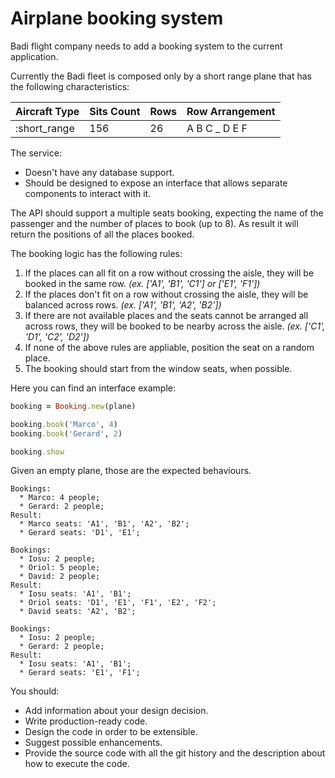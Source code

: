 # Airplane booking system

Badi flight company needs to add a booking system to the current application.

Currently the Badi fleet is composed only by a short range plane that has the following characteristics:

| Aircraft Type | Sits Count  | Rows        | Row Arrangement          |
|---------------|-------------|-------------|--------------------------|
| :short_range  | 156         | 26          | A B C _ D E F            |


The service:

- Doesn't have any database support.
- Should be designed to expose an interface that allows separate components to interact with it.

The API should support a multiple seats booking, expecting the name of the passenger and the number of places to book (up to 8). As result it will return the positions of all the places booked.

The booking logic has the following rules:

1) If the places can all fit on a row without crossing the aisle, they will be booked in the same row. _(ex. ['A1', 'B1', 'C1'] or ['E1', 'F1'])_
2) If the places don't fit on a row without crossing the aisle, they will be balanced across rows. _(ex. ['A1', 'B1', 'A2', 'B2'])_
3) If there are not available places and the seats cannot be arranged all across rows, they will be booked to be nearby across the aisle. _(ex. ['C1', 'D1', 'C2', 'D2'])_
4) If none of the above rules are appliable, position the seat on a random place.
5) The booking should start from the window seats, when possible.


Here you can find an interface example:
```ruby
booking = Booking.new(plane)

booking.book('Marco', 4)
booking.book('Gerard', 2)

booking.show
```

Given an empty plane, those are the expected behaviours.
```
Bookings: 
  * Marco: 4 people;
  * Gerard: 2 people;
Result: 
  * Marco seats: 'A1', 'B1', 'A2', 'B2'; 
  * Gerard seats: 'D1', 'E1';

Bookings: 
  * Iosu: 2 people;
  * Oriol: 5 people;
  * David: 2 people;
Result: 
  * Iosu seats: 'A1', 'B1'; 
  * Oriol seats: 'D1', 'E1', 'F1', 'E2', 'F2'; 
  * David seats: 'A2', 'B2'; 

Bookings: 
  * Iosu: 2 people;
  * Gerard: 2 people;
Result: 
  * Iosu seats: 'A1', 'B1'; 
  * Gerard seats: 'E1', 'F1'; 
```

You should:

- Add information about your design decision.
- Write production-ready code.
- Design the code in order to be extensible.
- Suggest possible enhancements.
- Provide the source code with all the git history and the description about how to execute the code.
